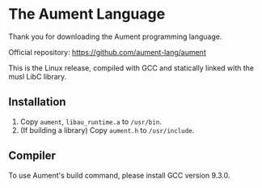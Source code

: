 # The Aument Language

Thank you for downloading the Aument programming language.

Official repository: https://github.com/aument-lang/aument

This is the Linux release, compiled with GCC and statically linked with the musl LibC library.

## Installation

1. Copy `aument`, `libau_runtime.a` to `/usr/bin`.
2. (If building a library) Copy `aument.h` to `/usr/include`.

## Compiler

To use Aument's build command, please install GCC version 9.3.0.
